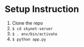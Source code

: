 # Setup Instruction

1. Clone the repo
2. `$ cd skynet-server`
3. `$ . env/bin/activate`
4. `$ python app.py`
